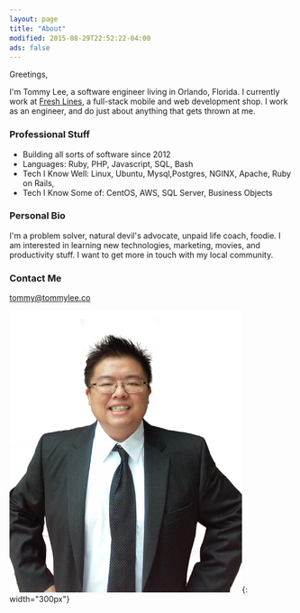 ```yaml
---
layout: page
title: "About"
modified: 2015-08-29T22:52:22-04:00
ads: false
---
```


Greetings,

I'm Tommy Lee, a software engineer living in Orlando, Florida. 
I currently work at [Fresh Lines](http://frshlns.com), a full-stack mobile and web development shop. I work as an engineer, and do just about anything that gets thrown at me. 

### Professional Stuff
- Building all sorts of software since 2012
- Languages: Ruby, PHP, Javascript, SQL, Bash 
- Tech I Know Well: Linux, Ubuntu, Mysql,Postgres, NGINX, Apache, Ruby on Rails, 
- Tech I Know Some of: CentOS, AWS, SQL Server, Business Objects

### Personal Bio
I'm a problem solver, natural devil's advocate, unpaid life coach, foodie. I am interested in learning new technologies, marketing, movies, and productivity stuff. I want to get more in touch with my local community.

### Contact Me
[tommy@tommylee.co](mailto:tommy@tommylee.co)

![Tommy](/images/tommy-lee-bad-tie.png){: width="300px"}
